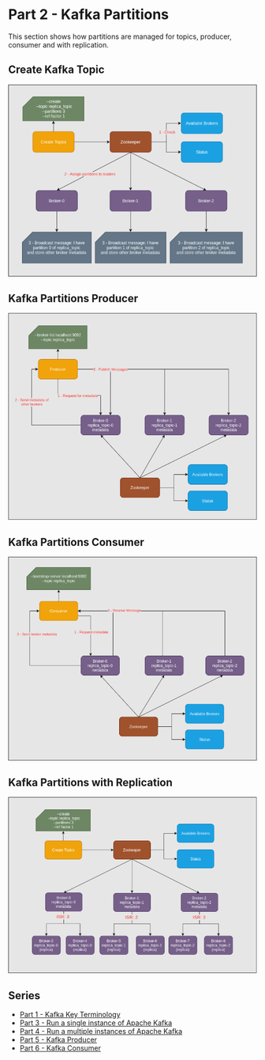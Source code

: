 # Part 2 - Kafka Partitions

This section shows how partitions are managed for topics, producer,
consumer and with replication.

## Create Kafka Topic
![Create Kafka Topic](images/create-kafka-topic.png)

## Kafka Partitions Producer
![Kafka Partitions Producer](images/kafka-producer.png)

## Kafka Partitions Consumer
![Kafka Partitions Consumer](images/kafka-consumer.png)

## Kafka Partitions with Replication
![Kafka Partitions with Replication](images/kafka-partitions-with-replication.png)

## Series
- [Part 1 - Kafka Key Terminology](kafka-key-terms.md)
- [Part 3 - Run a single instance of Apache Kafka](kafka-single-instance.md)
- [Part 4 - Run a multiple instances of Apache Kafka](kafka-multiple-instance.md)
- [Part 5 - Kafka Producer](kafka-producer.md)
- [Part 6 - Kafka Consumer](kafka-consumer.md)
